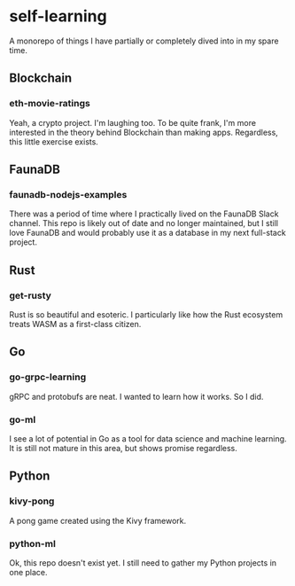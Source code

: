 # self-learning
A monorepo of things I have partially or completely dived into in my spare time.



## Blockchain
### eth-movie-ratings

Yeah, a crypto project. I'm laughing too. To be quite frank, I'm more interested in the theory behind Blockchain than making apps. Regardless, this little exercise exists.


## FaunaDB
### faunadb-nodejs-examples
There was a period of time where I practically lived on the FaunaDB Slack channel. This repo is likely out of date and no longer maintained, but I still love FaunaDB and would probably use it as a database in my next full-stack project.

## Rust
### get-rusty
Rust is so beautiful and esoteric. I particularly like how the Rust ecosystem treats WASM as a first-class citizen.

## Go
### go-grpc-learning
gRPC and protobufs are neat. I wanted to learn how it works. So I did.

### go-ml
I see a lot of potential in Go as a tool for data science and machine learning. It is still not mature in this area, but shows promise regardless.

## Python
### kivy-pong
A pong game created using the Kivy framework.

### python-ml
Ok, this repo doesn't exist yet. I still need to gather my Python projects in one place. 